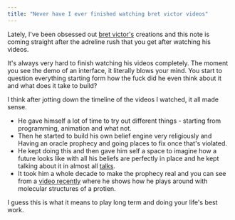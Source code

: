 ```yaml
---
title: "Never have I ever finished watching bret victor videos"
---
```


Lately, I've been obsessed out [bret victor's](https://worrydream.com/) creations and this note is coming straight after the adreline rush that you get after watching his videos.

It's always very hard to finish watching his videos completely. The moment you see the demo of an interface, it literally blows your mind. You start to question everything starting form how the fuck did he even think about it and what does it take to build?

I think after jotting down the timeline of the videos I watched, it all made sense.

- He gave himself a lot of time to try out different things - starting from programming, animation and what not.
- Then he started to build his own belief engine very religiously and Having an oracle prophecy and going places to fix once that's violated.
- He kept doing this and then gave him self a space to imagine how a future looks like with all his beliefs are perfectly in place and he kept talking about it in almost all [talks](https://vimeo.com/115154289).
- It took him a whole decade to make the prophecy real and you can see from a [video recently](https://youtu.be/_gXiVOmaVSo?t=907) where he shows how he plays around with molecular structures of a protien.

I guess this is what it means to play long term and doing your life's best work.
